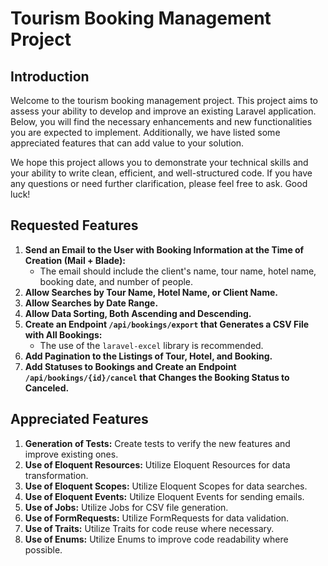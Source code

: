 # Tourism Booking Management Project

## Introduction

Welcome to the tourism booking management project. This project aims to assess your ability to develop and improve an existing Laravel application. Below, you will find the necessary enhancements and new functionalities you are expected to implement. Additionally, we have listed some appreciated features that can add value to your solution.

We hope this project allows you to demonstrate your technical skills and your ability to write clean, efficient, and well-structured code. If you have any questions or need further clarification, please feel free to ask. Good luck!

## Requested Features

1. **Send an Email to the User with Booking Information at the Time of Creation (Mail + Blade):**
   - The email should include the client's name, tour name, hotel name, booking date, and number of people.
2. **Allow Searches by Tour Name, Hotel Name, or Client Name.**
3. **Allow Searches by Date Range.**
4. **Allow Data Sorting, Both Ascending and Descending.**
5. **Create an Endpoint `/api/bookings/export` that Generates a CSV File with All Bookings:**
   - The use of the `laravel-excel` library is recommended.
6. **Add Pagination to the Listings of Tour, Hotel, and Booking.**
7. **Add Statuses to Bookings and Create an Endpoint `/api/bookings/{id}/cancel` that Changes the Booking Status to Canceled.**

## Appreciated Features

1. **Generation of Tests:** Create tests to verify the new features and improve existing ones.
2. **Use of Eloquent Resources:** Utilize Eloquent Resources for data transformation.
3. **Use of Eloquent Scopes:** Utilize Eloquent Scopes for data searches.
4. **Use of Eloquent Events:** Utilize Eloquent Events for sending emails.
5. **Use of Jobs:** Utilize Jobs for CSV file generation.
6. **Use of FormRequests:** Utilize FormRequests for data validation.
7. **Use of Traits:** Utilize Traits for code reuse where necessary.
8. **Use of Enums:** Utilize Enums to improve code readability where possible.
